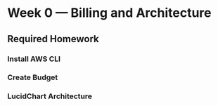# Week 0 — Billing and Architecture

## Required Homework 

### Install AWS CLI

### Create Budget

### LucidChart Architecture
